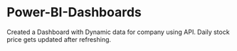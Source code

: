 # Power-BI-Dashboards
Created a Dashboard with Dynamic data for company using API.
Daily stock price gets updated after refreshing.
